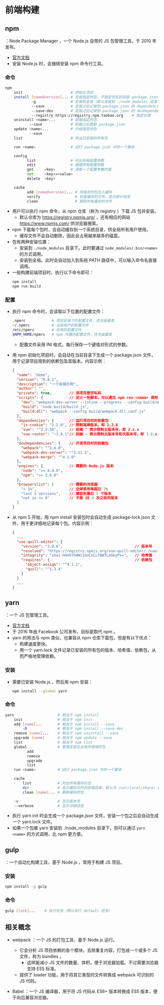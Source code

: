 # 前端构建

## npm

：Node Package Manager ，一个 Node.js 自带的 JS 包管理工具，于 2010 年发布。
- [官方文档](https://docs.npmjs.com/)
- 安装 Node.js 时，会捆绑安装 npm 命令行工具。

### 命令

```sh
npm
    init                      # 初始化项目
    install [name@version]... # 安装指定的包，不指定包名则安装 package.json 里记录的所有包
            -g                # 安装到全局（默认安装到 ./node_modules 目录下）
            --save            # 安装之后记录到 package.json 的 dependencies 中
            --save-dev        # 安装之后记录到 package.json 的 devDependencies 中
            --registry https://registry.npm.taobao.org    # 指定仓库
    uninstall <name>...       # 卸载指定的包
           --save             # 卸载之后更新 package.json
    update <name>...          # 升级指定的包
           --save
    list                      # 列出已安装的所有包

    run <name>                # 运行 package.json 中的一个脚本

    config
          list                # 列出所有配置参数
          edit                # 编辑所有配置参数
          get     <key>       # 读取一个配置参数的值
          set     <key>=<value>
          delete  <key>

    cache
          add [name@version]... # 将指定的包加入缓存
          verify                # 检查缓存的文件，显示统计信息
          clean                 # 删除所有缓存的文件
```
- 用户可以执行 npm 命令，从 npm 仓库（称为 registry ）下载 JS 包并安装。
  - 默认仓库为 <https://registry.npmjs.org/> ，还有相应的网站 <https://www.npmjs.com/> 供浏览器搜索。
- npm 下载每个包时，会自动缓存到一个系统目录，供全局所有用户使用。
  - 缓存文件不会自动删除，因此会占用越来越多的磁盘。
- 包有两种安装位置：
  - 安装到 `./node_modules` 目录下。此时要通过 `node_modules/.bin/<name>` 的方式调用。
  - 安装到全局。此时会自动加入到系统 PATH 路径中，可以输入命令名直接调用。
- 一般构建前端项目时，执行以下命令即可：
  ```sh
  npm install
  npm run build
  ```

### 配置

- 执行 npm 命令时，会读取以下位置的配置文件：
  ```sh
  .npmrc            # 项目目录下的配置文件，优先级最高
  ~/.npmrc          # 当前用户的配置文件
  /etc/npmrc        # 全局的配置文件
  $NPM_HOME/npmrc   # npm 内置的配置文件，优先级最低
  ```
  - 配置文件采用 INI 格式，每行保存一个键值对形式的参数。

- 用 npm 初始化项目时，会自动在当前目录下生成一个 package.json 文件，用于记录项目用到的依赖包及其版本。内容示例：
  ```json
  {
    "name": "demo",
    "version": "0.0.1",
    "description": "一个前端示例",
    "author": "",
    "private": true,        // 该项目是否私有
    "scripts": {            // 定义一些脚本，可以通过 npm run <name> 调用
      "dev": "webpack-dev-server --inline --progress --config build/webpack.dev.conf.js --host 0.0.0.0",
      "build": "node build/build.js",
      "build:dll": "webpack --config build/webpack.dll.conf.js"
    },
    "dependencies": {       // 运行项目时的依赖包
      "js-cookie": "2.2.0", // 限制准确版本，即 2.2.0
      "vue": "^2.5.16",     // 前缀 ^ 表示限制主版本号，即 2.x.x
      "vue-router": "~3.0.1"// 前缀 ~ 表示限制主版本号和次版本号，即 3.0.x
    },
    "devDependencies": {    // 开发项目时的依赖包
      "webpack": "^3.6.0",
      "webpack-dev-server": "^2.11.5",
      "webpack-merge": "^4.1.0"
    },
    "engines": {            // 需要的 Node.js 版本
      "node": ">= 4.0.0",
      "npm": ">= 3.0.0"
    },
    "browserslist": [       // 需要的浏览器
      "> 1%",               // 全球使用率超过 1%
      "last 5 versions",    // 兼容到最后 5 个版本
      "not ie <= 8"         // 不是 IE 8 及之前的版本
    ]
  }
  ```
- 从 npm 5 开始，用 npm install 安装包时会自动生成 package-lock.json 文件，用于更详细地记录每个包。内容示例：
  ```json
  {
    ...
    "vue-quill-editor": {
      "version": "3.0.6",                                 // 版本号
      "resolved": "https://registry.npmjs.org/vue-quill-editor/-/vue-quill-editor-3.0.6.tgz",   // 下载地址
      "integrity": "sha1-H4VkYhHWijGoCnLLf0W7LxGbyPs=",   // 哈希值
      "requires": {                                       // 依赖包
        "object-assign": "^4.1.1",
        "quill": "^1.3.4"
      }
    }
    ...
  }
  ```

## yarn

：一个 JS 包管理工具。
- [官方文档](https://yarnpkg.com/en/docs)
- 于 2016 年由 Facebook 公司发布，目标是取代 npm 。
- yarn 的用法与 npm 类似，也兼容从 npm 仓库下载包，但是有以下优点：
  - 构建速度更快。
  - 用一个 yarn.lock 文件记录已安装的所有包的版本、哈希值、依赖包，从而严格地管理依赖。

### 安装

- 需要已安装 Node.js ，然后用 npm 安装：
  ```sh
  npm install --global yarn
  ```

### 命令

```sh
yarn                    # 相当于 npm install
    init                # 相当于 npm init
    add [name]...       # 相当于 npm install --save
        -D              # 相当于 npm install --save-dev
    remove [name]...    # 相当于 npm uninstall --save
    upgrade [name]      # 相当于 npm update --save
    list                # 相当于 npm list
    global              # 管理安装在全局作用域的包
          add
          remove
          upgrade
          list
    run <name>          # 运行 package.json 中的一个脚本

    cache
        list            # 列出所有缓存的包
        dir             # 显示缓存文件的存储目录，默认为 /usr/local/share/.cache/yarn/
        clean [name]... # 删除缓存的包

    -v                  # 显示版本号
    --verbose           # 显示详细信息
```
- 执行 yarn init 时会生成一个 package.json 文件，安装一个包之后会自动生成一个 yarn.lock 文件。
- 如果一个包被 yarn 安装到 ./node_modules 目录下，则可以通过 `yarn <name>` 的方式调用，比 npm 更方便。

## gulp

：一个自动化构建工具，基于 Node.js ，常用于构建 JS 项目。

### 安装

```sh
npm install -g gulp
```

### 命令

```sh
gulp [task]...    # 执行任务（默认执行 default 任务）
```

## 相关概念

- webpack ：一个 JS 的打包工具，基于 Node.js 运行。
  - 它会分析 JS 项目依赖的各个模块，去除重复内容，打包成一个或多个 JS 文件，称为 bundles 。
    - 这样能减小 JS 文件的数量、体积，便于浏览器加载。不过需要浏览器支持 ES5 标准。
  - 提供了 loader 功能，用于将其它类型的文件转换成 webpack 可识别的 JS 代码。

- Babel ：一个 JS 编译器，用于将 JS 代码从 ES6+ 版本转换成 ES5 版本，便于向后兼容浏览器。
